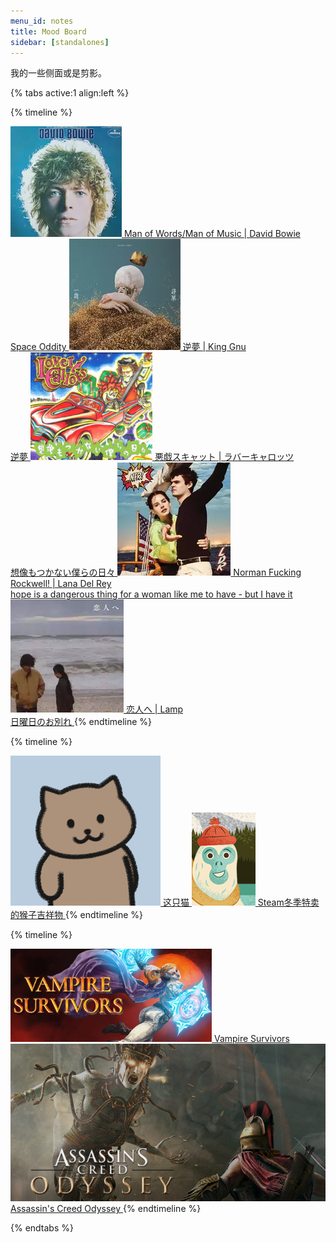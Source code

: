 ```yaml
---
menu_id: notes
title: Mood Board
sidebar: [standalones]
---
```


我的一些侧面或是剪影。

{% tabs active:1 align:left %}

<!-- tab Music -->

{% timeline %}
<!-- node 10.04.22 -->
<a class="moodboard-link" href="https://music.163.com/song?id=1218773">
<img class="moodboard-img" src="moodboard/ManOfWords.png">
Man of Words/Man of Music | David Bowie
<br>
Space Oddity
</a>
<!-- node 02.04.22 -->
<a class="moodboard-link" href="https://music.163.com/song?id=1903635253">
<img class="moodboard-img" src="moodboard/Sakayume.png">
逆夢 | King Gnu
<br>
逆夢
</a>
<!-- node 12.02.22 -->
<a class="moodboard-link" href="https://music.line.me/webapp/track/mt00000000000f7f42">
<img class="moodboard-img" src="moodboard/LoverCallots.png">
悪戯スキャット | ラバーキャロッツ
<br>
想像もつかない僕らの日々
</a>
<!-- node 13.12.21 -->
<a class="moodboard-link" href="http://music.163.com/song?id=1387549446">
<img class="moodboard-img" src="moodboard/Norman.png">
Norman Fucking Rockwell! | Lana Del Rey
<br>
hope is a dangerous thing for a woman like me to have - but I have it
</a>
<!-- node 10.11.21 -->
<a class="moodboard-link" href="http://music.163.com/song?id=25723365">
<img class="moodboard-img" src="moodboard/ForLovers.png">
恋人へ | Lamp
<br>
日曜日のお別れ
</a>
{% endtimeline %}

<!-- tab Sticker -->

{% timeline %}
<!-- node 30.03.22 -->
<a class="moodboard-link" href="moodboard/Sticker-DancingCat.gif" target="_blank">
<img class="moodboard-img portrait" src="moodboard/Sticker-DancingCat.gif">
这只猫
</a>
<!-- node 23.12.21 -->
<a class="moodboard-link" href="moodboard/Sticker-IceMonkey.png" target="_blank">
<img class="moodboard-img portrait" src="moodboard/Sticker-IceMonkey.png">
Steam冬季特卖的猴子吉祥物
</a>
{% endtimeline %}

<!-- tab Game -->
{% timeline %}
<!-- node 08.02.22 -->
<a class="moodboard-link" href="https://store.steampowered.com/app/1794680" target="_blank">
<img class="moodboard-img landscape" src="moodboard/VSurvivors.png">
Vampire Survivors
</a>
<!-- node 19.12.21 -->
<a class="moodboard-link" href="https://store.steampowered.com/app/812140" target="_blank">
<img class="moodboard-img landscape" src="moodboard/Game-ACOd.png">
Assassin's Creed Odyssey
</a>
{% endtimeline %}

{% endtabs %}